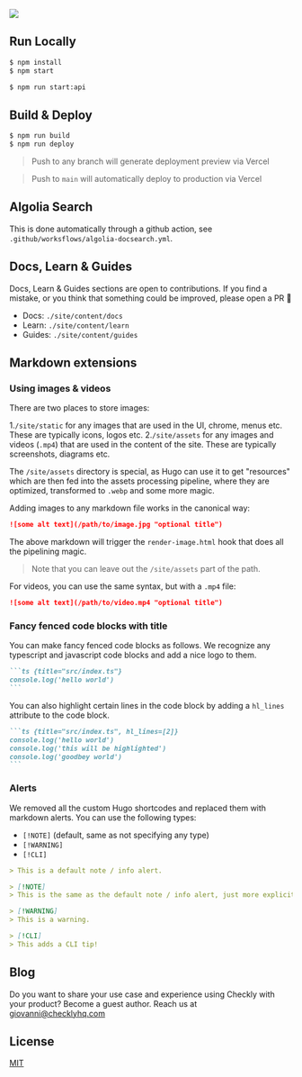 ![](https://api.checklyhq.com/v1/badges/checks/be14dfae-edea-48bd-a089-fa1ae7a4606a?style=flat&theme=default)

## Run Locally

```bash
$ npm install
$ npm start

$ npm run start:api
```

## Build & Deploy

```bash
$ npm run build
$ npm run deploy
```

> Push to any branch will generate deployment preview via Vercel

> Push to `main` will automatically deploy to production via Vercel

## Algolia Search

This is done automatically through a github action, see `.github/worksflows/algolia-docsearch.yml`.

## Docs, Learn & Guides

Docs, Learn & Guides sections are open to contributions. If you find a mistake, or you think that something could be improved, please open a PR 🙂

- Docs: `./site/content/docs`
- Learn: `./site/content/learn`
- Guides: `./site/content/guides`

## Markdown extensions

### Using images & videos

There are two places to store images:

1.`/site/static` for any images that are used in the UI, chrome, menus etc. These are typically icons, logos etc.
2.`/site/assets` for any images and videos (`.mp4`) that are used in the content of the site. These are typically screenshots, diagrams etc.

The `/site/assets` directory is special, as Hugo can use it to get "resources" which are then fed into the assets
processing pipeline, where they are optimized, transformed to `.webp` and some more magic.

Adding images to any markdown file works in the canonical way:

```markdown
![some alt text](/path/to/image.jpg "optional title")
```
The above markdown will trigger the `render-image.html` hook that does all the pipelining magic.

> Note that you can leave out the `/site/assets` part of the path.

For videos, you can use the same syntax, but with a `.mp4` file:

```markdown
![some alt text](/path/to/video.mp4 "optional title")
```

### Fancy fenced code blocks with title

You can make fancy fenced code blocks as follows. We recognize any typescript and javascript code blocks and
add a nice logo to them.

````markdown
```ts {title="src/index.ts"}
console.log('hello world')
```
````

You can also highlight certain lines in the code block by adding a `hl_lines` attribute to the code block.

````markdown
```ts {title="src/index.ts", hl_lines=[2]}
console.log('hello world')
console.log('this will be highlighted')
console.log('goodbey world')
``` 
````

### Alerts

We removed all the custom Hugo shortcodes and replaced them with markdown alerts. You can use the following types:

- `[!NOTE]` (default, same as not specifying any type) 
- `[!WARNING]`
- `[!CLI]`
````markdown
> This is a default note / info alert.

> [!NOTE]
> This is the same as the default note / info alert, just more explicit.

> [!WARNING]
> This is a warning.

> [!CLI]
> This adds a CLI tip!
````


## Blog

Do you want to share your use case and experience using Checkly with your product? Become a guest author. 
Reach us at [giovanni@checklyhq.com](mailto:giovanni@checklyhq.com)

## License

[MIT](https://github.com/checkly/jamstack-deploy/blob/master/LICENSE)
